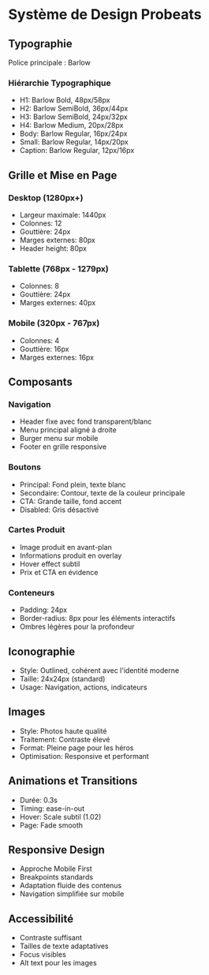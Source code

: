 # Système de Design Probeats

## Typographie
Police principale : Barlow

### Hiérarchie Typographique
- H1: Barlow Bold, 48px/58px
- H2: Barlow SemiBold, 36px/44px
- H3: Barlow SemiBold, 24px/32px
- H4: Barlow Medium, 20px/28px
- Body: Barlow Regular, 16px/24px
- Small: Barlow Regular, 14px/20px
- Caption: Barlow Regular, 12px/16px

## Grille et Mise en Page

### Desktop (1280px+)
- Largeur maximale: 1440px
- Colonnes: 12
- Gouttière: 24px
- Marges externes: 80px
- Header height: 80px

### Tablette (768px - 1279px)
- Colonnes: 8
- Gouttière: 24px
- Marges externes: 40px

### Mobile (320px - 767px)
- Colonnes: 4
- Gouttière: 16px
- Marges externes: 16px

## Composants

### Navigation
- Header fixe avec fond transparent/blanc
- Menu principal aligné à droite
- Burger menu sur mobile
- Footer en grille responsive

### Boutons
- Principal: Fond plein, texte blanc
- Secondaire: Contour, texte de la couleur principale
- CTA: Grande taille, fond accent
- Disabled: Gris désactivé

### Cartes Produit
- Image produit en avant-plan
- Informations produit en overlay
- Hover effect subtil
- Prix et CTA en évidence

### Conteneurs
- Padding: 24px
- Border-radius: 8px pour les éléments interactifs
- Ombres légères pour la profondeur

## Iconographie
- Style: Outlined, cohérent avec l'identité moderne
- Taille: 24x24px (standard)
- Usage: Navigation, actions, indicateurs

## Images
- Style: Photos haute qualité
- Traitement: Contraste élevé
- Format: Pleine page pour les héros
- Optimisation: Responsive et performant

## Animations et Transitions
- Durée: 0.3s
- Timing: ease-in-out
- Hover: Scale subtil (1.02)
- Page: Fade smooth

## Responsive Design
- Approche Mobile First
- Breakpoints standards
- Adaptation fluide des contenus
- Navigation simplifiée sur mobile

## Accessibilité
- Contraste suffisant
- Tailles de texte adaptatives
- Focus visibles
- Alt text pour les images 